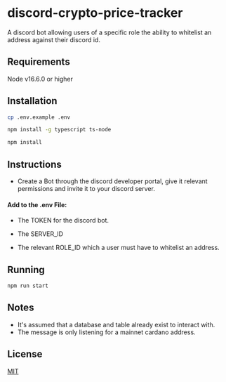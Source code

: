 # discord-crypto-price-tracker

A discord bot allowing users of a specific role the ability to whitelist an address against their discord id.

## Requirements

Node v16.6.0 or higher
## Installation

```bash
cp .env.example .env
```

```bash
npm install -g typescript ts-node
```

```bash
npm install
```

## Instructions

- Create a Bot through the discord developer portal, give it relevant permissions and invite it to your discord server.

#### Add to the .env File:

- The TOKEN for the discord bot.

- The SERVER_ID

- The relevant ROLE_ID which a user must have to whitelist an address.

## Running

```bash
npm run start
```

## Notes

- It's assumed that a database and table already exist to interact with.
- The message is only listening for a mainnet cardano address.

## License
[MIT](https://choosealicense.com/licenses/mit/)